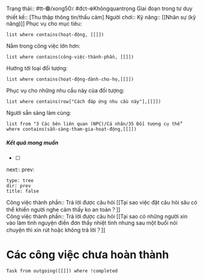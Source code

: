 Trạng thái:: #tt-🟢/xong50٪
#đct-❄️Khôngquantrọng
Giai đoạn trong tư duy thiết kế:: [Thu thập thông tin/thấu cảm]
Người chơi::
Kỹ năng:: [[Nhân sự (kỹ năng)]]
Phục vụ cho mục tiêu:
```dataview
list where contains(hoạt-động, [[]])
```
Nằm trong công việc lớn hơn:
```dataview
list where contains(công-việc-thành-phần, [[]])
```
Hướng tới loại đối tượng:
```dataview
list where contains(hoạt-động-dành-cho-họ,[[]])
```
Phục vụ cho những nhu cầu này của đối tượng:
```dataview
list where contains(row["Cách đáp ứng nhu cầu này"],[[]])
```
Người sẵn sàng làm cùng:
```dataview
list from "3 Các bên liên quan (NPC)/Cá nhân/35 Đối tượng cụ thể" where contains(sẵn-sàng-tham-gia-hoạt-động,[[]])
```

##### Kết quả mong muốn
- [ ] 
next::
prev:
```breadcrumbs
type: tree
dir: prev
title: false
```

Công việc thành phần:: Trả lời được câu hỏi [[Tại sao việc đặt câu hỏi sâu có thể khiến người nghe cảm thấy ko an toàn？]]  
Công việc thành phần:: Trả lời được câu hỏi [[Tại sao có những người xin vào làm tình nguyện điền đơn thấy nhiệt tình nhưng sau một buổi nói chuyện thì xin rút hoặc không trả lời？]]  

# Các công việc chưa hoàn thành
```dataview
Task from outgoing([[]]) where !completed
```

